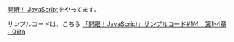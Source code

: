 [開眼！ JavaScript](https://www.oreilly.co.jp/books/9784873116211/)をやってます。

サンプルコードは、こちら
[「開眼！JavaScript」サンプルコード#1/4　第1-4章 - Qiita](http://qiita.com/junh68/items/5aee04682f95f2354398)
